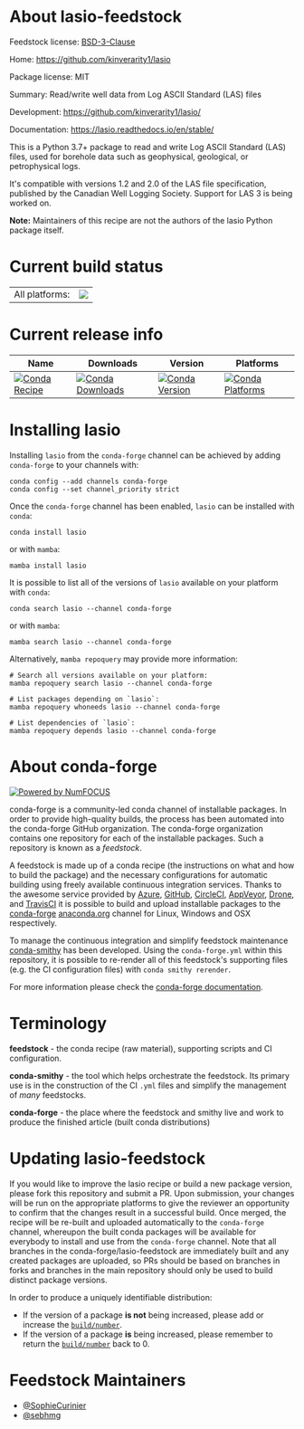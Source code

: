About lasio-feedstock
=====================

Feedstock license: [BSD-3-Clause](https://github.com/conda-forge/lasio-feedstock/blob/main/LICENSE.txt)

Home: https://github.com/kinverarity1/lasio

Package license: MIT

Summary: Read/write well data from Log ASCII Standard (LAS) files

Development: https://github.com/kinverarity1/lasio/

Documentation: https://lasio.readthedocs.io/en/stable/

This is a Python 3.7+ package to read and write Log ASCII Standard (LAS) files, used for borehole data such as geophysical, geological, or petrophysical logs.

It's compatible with versions 1.2 and 2.0 of the LAS file specification, published by the Canadian Well Logging Society. Support for LAS 3 is being worked on.

**Note:**
Maintainers of this recipe are not the authors of the lasio Python package itself.


Current build status
====================


<table><tr><td>All platforms:</td>
    <td>
      <a href="https://dev.azure.com/conda-forge/feedstock-builds/_build/latest?definitionId=23752&branchName=main">
        <img src="https://dev.azure.com/conda-forge/feedstock-builds/_apis/build/status/lasio-feedstock?branchName=main">
      </a>
    </td>
  </tr>
</table>

Current release info
====================

| Name | Downloads | Version | Platforms |
| --- | --- | --- | --- |
| [![Conda Recipe](https://img.shields.io/badge/recipe-lasio-green.svg)](https://anaconda.org/conda-forge/lasio) | [![Conda Downloads](https://img.shields.io/conda/dn/conda-forge/lasio.svg)](https://anaconda.org/conda-forge/lasio) | [![Conda Version](https://img.shields.io/conda/vn/conda-forge/lasio.svg)](https://anaconda.org/conda-forge/lasio) | [![Conda Platforms](https://img.shields.io/conda/pn/conda-forge/lasio.svg)](https://anaconda.org/conda-forge/lasio) |

Installing lasio
================

Installing `lasio` from the `conda-forge` channel can be achieved by adding `conda-forge` to your channels with:

```
conda config --add channels conda-forge
conda config --set channel_priority strict
```

Once the `conda-forge` channel has been enabled, `lasio` can be installed with `conda`:

```
conda install lasio
```

or with `mamba`:

```
mamba install lasio
```

It is possible to list all of the versions of `lasio` available on your platform with `conda`:

```
conda search lasio --channel conda-forge
```

or with `mamba`:

```
mamba search lasio --channel conda-forge
```

Alternatively, `mamba repoquery` may provide more information:

```
# Search all versions available on your platform:
mamba repoquery search lasio --channel conda-forge

# List packages depending on `lasio`:
mamba repoquery whoneeds lasio --channel conda-forge

# List dependencies of `lasio`:
mamba repoquery depends lasio --channel conda-forge
```


About conda-forge
=================

[![Powered by
NumFOCUS](https://img.shields.io/badge/powered%20by-NumFOCUS-orange.svg?style=flat&colorA=E1523D&colorB=007D8A)](https://numfocus.org)

conda-forge is a community-led conda channel of installable packages.
In order to provide high-quality builds, the process has been automated into the
conda-forge GitHub organization. The conda-forge organization contains one repository
for each of the installable packages. Such a repository is known as a *feedstock*.

A feedstock is made up of a conda recipe (the instructions on what and how to build
the package) and the necessary configurations for automatic building using freely
available continuous integration services. Thanks to the awesome service provided by
[Azure](https://azure.microsoft.com/en-us/services/devops/), [GitHub](https://github.com/),
[CircleCI](https://circleci.com/), [AppVeyor](https://www.appveyor.com/),
[Drone](https://cloud.drone.io/welcome), and [TravisCI](https://travis-ci.com/)
it is possible to build and upload installable packages to the
[conda-forge](https://anaconda.org/conda-forge) [anaconda.org](https://anaconda.org/)
channel for Linux, Windows and OSX respectively.

To manage the continuous integration and simplify feedstock maintenance
[conda-smithy](https://github.com/conda-forge/conda-smithy) has been developed.
Using the ``conda-forge.yml`` within this repository, it is possible to re-render all of
this feedstock's supporting files (e.g. the CI configuration files) with ``conda smithy rerender``.

For more information please check the [conda-forge documentation](https://conda-forge.org/docs/).

Terminology
===========

**feedstock** - the conda recipe (raw material), supporting scripts and CI configuration.

**conda-smithy** - the tool which helps orchestrate the feedstock.
                   Its primary use is in the construction of the CI ``.yml`` files
                   and simplify the management of *many* feedstocks.

**conda-forge** - the place where the feedstock and smithy live and work to
                  produce the finished article (built conda distributions)


Updating lasio-feedstock
========================

If you would like to improve the lasio recipe or build a new
package version, please fork this repository and submit a PR. Upon submission,
your changes will be run on the appropriate platforms to give the reviewer an
opportunity to confirm that the changes result in a successful build. Once
merged, the recipe will be re-built and uploaded automatically to the
`conda-forge` channel, whereupon the built conda packages will be available for
everybody to install and use from the `conda-forge` channel.
Note that all branches in the conda-forge/lasio-feedstock are
immediately built and any created packages are uploaded, so PRs should be based
on branches in forks and branches in the main repository should only be used to
build distinct package versions.

In order to produce a uniquely identifiable distribution:
 * If the version of a package **is not** being increased, please add or increase
   the [``build/number``](https://docs.conda.io/projects/conda-build/en/latest/resources/define-metadata.html#build-number-and-string).
 * If the version of a package **is** being increased, please remember to return
   the [``build/number``](https://docs.conda.io/projects/conda-build/en/latest/resources/define-metadata.html#build-number-and-string)
   back to 0.

Feedstock Maintainers
=====================

* [@SophieCurinier](https://github.com/SophieCurinier/)
* [@sebhmg](https://github.com/sebhmg/)

